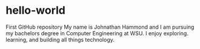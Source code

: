 # hello-world
First GitHub repository
My name is Johnathan Hammond and I am pursuing my bachelors degree in Computer Engineering at WSU. I enjoy exploring. learning, and building all things technology. 

